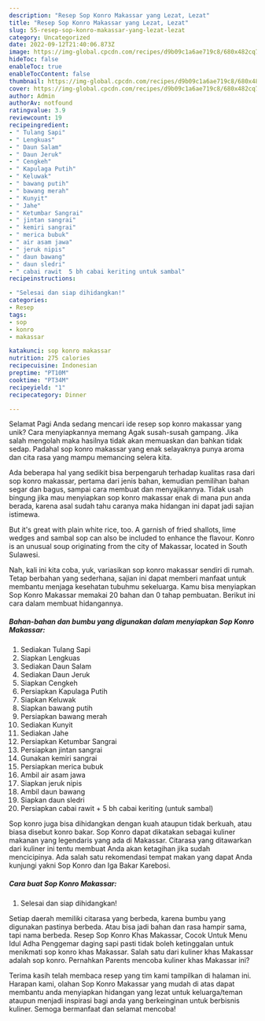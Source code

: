 ```yaml
---
description: "Resep Sop Konro Makassar yang Lezat, Lezat"
title: "Resep Sop Konro Makassar yang Lezat, Lezat"
slug: 55-resep-sop-konro-makassar-yang-lezat-lezat
category: Uncategorized
date: 2022-09-12T21:40:06.873Z
image: https://img-global.cpcdn.com/recipes/d9b09c1a6ae719c8/680x482cq70/sop-konro-makassar-foto-resep-utama.jpg
hideToc: false
enableToc: true
enableTocContent: false
thumbnail: https://img-global.cpcdn.com/recipes/d9b09c1a6ae719c8/680x482cq70/sop-konro-makassar-foto-resep-utama.jpg
cover: https://img-global.cpcdn.com/recipes/d9b09c1a6ae719c8/680x482cq70/sop-konro-makassar-foto-resep-utama.jpg
author: Admin
authorAv: notfound
ratingvalue: 3.9
reviewcount: 19
recipeingredient:
- " Tulang Sapi"
- " Lengkuas"
- " Daun Salam"
- " Daun Jeruk"
- " Cengkeh"
- " Kapulaga Putih"
- " Keluwak"
- " bawang putih"
- " bawang merah"
- " Kunyit"
- " Jahe"
- " Ketumbar Sangrai"
- " jintan sangrai"
- " kemiri sangrai"
- " merica bubuk"
- " air asam jawa"
- " jeruk nipis"
- " daun bawang"
- " daun sledri"
- " cabai rawit  5 bh cabai keriting untuk sambal"
recipeinstructions:

- "Selesai dan siap dihidangkan!"
categories:
- Resep
tags:
- sop
- konro
- makassar

katakunci: sop konro makassar 
nutrition: 275 calories
recipecuisine: Indonesian
preptime: "PT10M"
cooktime: "PT34M"
recipeyield: "1"
recipecategory: Dinner

---
```



Selamat Pagi Anda sedang mencari ide resep sop konro makassar yang unik? Cara menyiapkannya memang Agak susah-susah gampang. Jika salah mengolah maka hasilnya tidak akan memuaskan dan bahkan tidak sedap. Padahal sop konro makassar yang enak selayaknya punya aroma dan cita rasa yang mampu memancing selera kita.


Ada beberapa hal yang sedikit bisa berpengaruh terhadap kualitas rasa dari sop konro makassar, pertama dari jenis bahan, kemudian pemilihan bahan segar dan bagus, sampai cara membuat dan menyajikannya. Tidak usah bingung jika mau menyiapkan sop konro makassar enak di mana pun anda berada, karena asal sudah tahu caranya maka hidangan ini dapat jadi sajian istimewa.

But it&#39;s great with plain white rice, too. A garnish of fried shallots, lime wedges and sambal sop can also be included to enhance the flavour. Konro is an unusual soup originating from the city of Makassar, located in South Sulawesi.


Nah, kali ini kita coba, yuk, variasikan sop konro makassar sendiri di rumah. Tetap berbahan yang sederhana, sajian ini dapat memberi manfaat untuk membantu menjaga kesehatan tubuhmu sekeluarga. Kamu bisa menyiapkan Sop Konro Makassar memakai 20 bahan dan 0 tahap pembuatan. Berikut ini cara dalam membuat hidangannya.

<!--inarticleads1-->

##### Bahan-bahan dan bumbu yang digunakan dalam menyiapkan Sop Konro Makassar:

1. Sediakan  Tulang Sapi
1. Siapkan  Lengkuas
1. Sediakan  Daun Salam
1. Sediakan  Daun Jeruk
1. Siapkan  Cengkeh
1. Persiapkan  Kapulaga Putih
1. Siapkan  Keluwak
1. Siapkan  bawang putih
1. Persiapkan  bawang merah
1. Sediakan  Kunyit
1. Sediakan  Jahe
1. Persiapkan  Ketumbar Sangrai
1. Persiapkan  jintan sangrai
1. Gunakan  kemiri sangrai
1. Persiapkan  merica bubuk
1. Ambil  air asam jawa
1. Siapkan  jeruk nipis
1. Ambil  daun bawang
1. Siapkan  daun sledri
1. Persiapkan  cabai rawit + 5 bh cabai keriting (untuk sambal)


Sop konro juga bisa dihidangkan dengan kuah ataupun tidak berkuah, atau biasa disebut konro bakar. Sop Konro dapat dikatakan sebagai kuliner makanan yang legendaris yang ada di Makassar. Citarasa yang ditawarkan dari kuliner ini tentu membuat Anda akan ketagihan jika sudah mencicipinya. Ada salah satu rekomendasi tempat makan yang dapat Anda kunjungi yakni Sop Konro dan Iga Bakar Karebosi. 

<!--inarticleads2-->

##### Cara buat Sop Konro Makassar:


1. Selesai dan siap dihidangkan!

Setiap daerah memiliki citarasa yang berbeda, karena bumbu yang digunakan pastinya berbeda. Atau bisa jadi bahan dan rasa hampir sama, tapi nama berbeda. Resep Sop Konro Khas Makassar, Cocok Untuk Menu Idul Adha Penggemar daging sapi pasti tidak boleh ketinggalan untuk menikmati sop konro khas Makassar. Salah satu dari kuliner khas Makassar adalah sop konro. Pernahkan Parents mencoba kuliner khas Makassar ini? 

Terima kasih telah membaca resep yang tim kami tampilkan di halaman ini. Harapan kami, olahan Sop Konro Makassar yang mudah di atas dapat membantu anda menyiapkan hidangan yang lezat untuk keluarga/teman ataupun menjadi inspirasi bagi anda yang berkeinginan untuk berbisnis kuliner. Semoga bermanfaat dan selamat mencoba!
